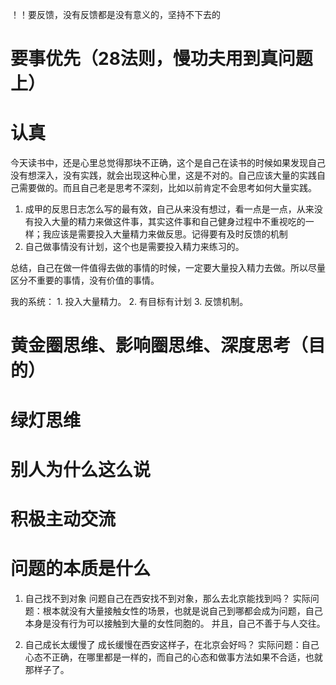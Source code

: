 ！！要反馈，没有反馈都是没有意义的，坚持不下去的

# 要事优先（28法则，慢功夫用到真问题上）
# 认真

今天读书中，还是心里总觉得那块不正确，这个是自己在读书的时候如果发现自己没有想深入，没有实践，就会出现这种心里，这是不对的。自己应该大量的实践自己需要做的。而且自己老是思考不深刻，比如以前肯定不会思考如何大量实践。

1. 成甲的反思日志怎么写的最有效，自己从来没有想过，看一点是一点，从来没有投入大量的精力来做这件事，其实这件事和自己健身过程中不重视吃的一样；我应该是需要投入大量精力来做反思。记得要有及时反馈的机制
2. 自己做事情没有计划，这个也是需要投入精力来练习的。


总结，自己在做一件值得去做的事情的时候，一定要大量投入精力去做。所以尽量区分不重要的事情，没有价值的事情。

我的系统：
    1. 投入大量精力。
    2. 有目标有计划
    3. 反馈机制。

# 黄金圈思维、影响圈思维、深度思考（目的）
# 绿灯思维
# 别人为什么这么说


# 积极主动交流

# 问题的本质是什么
1. 自己找不到对象
问题自己在西安找不到对象，那么去北京能找到吗？
实际问题：根本就没有大量接触女性的场景，也就是说自己到哪都会成为问题，自己本身是没有行为可以接触到大量的女性同胞的。
并且，自己不善于与人交往。

2. 自己成长太缓慢了
成长缓慢在西安这样子，在北京会好吗？
实际问题：自己心态不正确，在哪里都是一样的，而自己的心态和做事方法如果不合适，也就那样子了。